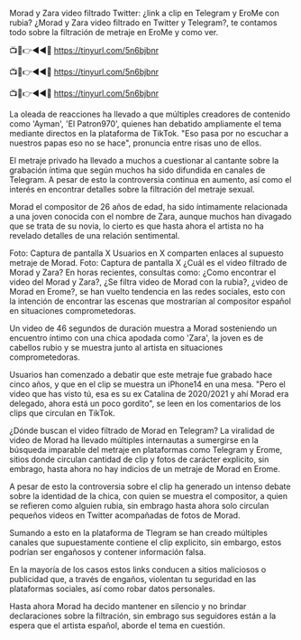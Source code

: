Morad y Zara video filtrado Twitter: ¿link a clip en Telegram y EroMe con rubia?
¿Morad y Zara video filtrado en Twitter y Telegram?, te contamos todo sobre la filtración de metraje en EroMe y como ver.

📺📱👉◄◄🔴  https://tinyurl.com/5n6bjbnr

📺📱👉◄◄🔴  https://tinyurl.com/5n6bjbnr

📺📱👉◄◄🔴  https://tinyurl.com/5n6bjbnr


La oleada de reacciones ha llevado a que múltiples creadores de contenido como 'Ayman', 'El Patron970', quienes han debatido ampliamente el tema mediante directos en la plataforma de TikTok. "Eso pasa por no escuchar a nuestros papas eso no se hace", pronuncia entre risas uno de ellos.

El metraje privado ha llevado a muchos a cuestionar al cantante sobre la grabación íntima que según muchos ha sido difundida en canales de Telegram. A pesar de esto la controversia continua en aumento, así como el interés en encontrar detalles sobre la filtración del metraje sexual.


Morad el compositor de 26 años de edad, ha sido íntimamente relacionada a una joven conocida con el nombre de Zara, aunque muchos han divagado que se trata de su novia, lo cierto es que hasta ahora el artista no ha revelado detalles de una relación sentimental.

Foto: Captura de pantalla X
Usuarios en X comparten enlaces al supuesto metraje de Morad. Foto: Captura de pantalla X
¿Cuál es el video filtrado de Morad y Zara?
En horas recientes, consultas como: ¿Como encontrar el video del Morad y Zara?, ¿Se filtra video de Morad con la rubia?, ¿video de Morad en Erome?, se han vuelto tendencia en las redes sociales, esto con la intención de encontrar las escenas que mostrarían al compositor español en situaciones comprometedoras.

Un video de 46 segundos de duración muestra a Morad sosteniendo un encuentro íntimo con una chica apodada como 'Zara', la joven es de cabellos rubio y se muestra junto al artista en situaciones comprometedoras.

Usuarios han comenzado a debatir que este metraje fue grabado hace cinco años, y que en el clip se muestra un iPhone14 en una mesa. "Pero el video que has visto tú, esa es su ex Catalina de 2020/2021 y ahí Morad era delegado, ahora está un poco gordito", se leen en los comentarios de los clips que circulan en TikTok.


¿Dónde buscan el video filtrado de Morad en Telegram?
La viralidad de video de Morad ha llevado múltiples internautas a sumergirse en la búsqueda imparable del metraje en plataformas como Telegram y Erome, sitios donde circulan cantidad de clip y fotos de carácter explicito, sin embrago, hasta ahora no hay indicios de un metraje de Morad en Erome.

A pesar de esto la controversia sobre el clip ha generado un intenso debate sobre la identidad de la chica, con quien se muestra el compositor, a quien se refieren como alguien rubia, sin embrago hasta ahora solo circulan pequeños videos en Twitter acompañadas de fotos de Morad.

Sumando a esto en la plataforma de Tlegram se han creado múltiples canales que supuestamente contiene el clip explicito, sin embargo, estos podrían ser engañosos y contener información falsa.

En la mayoría de los casos estos links conducen a sitios maliciosos o publicidad que, a través de engaños, violentan tu seguridad en las plataformas sociales, así como robar datos personales.

Hasta ahora Morad ha decido mantener en silencio y no brindar declaraciones sobre la filtración, sin embrago sus seguidores están a la espera que el artista español, aborde el tema en cuestión.
